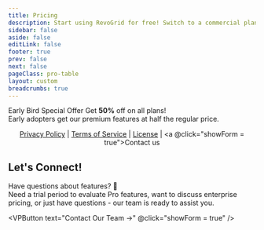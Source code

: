 ```yaml
---
title: Pricing
description: Start using RevoGrid for free! Switch to a commercial plan to access advanced features & technical support.
sidebar: false
aside: false
editLink: false
footer: true
prev: false
next: false
pageClass: pro-table
layout: custom
breadcrumbs: true
---
```

<style lang="scss" src="./pro.styles.scss"></style>


<script lang="ts" setup>
import { ref } from 'vue'
import { PRICES } from './prices'
import Plan from './Plan.vue'
import ContactForm from './ContactForm.vue'

import type { DefaultTheme } from 'vitepress/theme'
import { VPButton } from 'vitepress/theme'
import VPTeamMembers from 'vitepress/dist/client/theme-default/components/VPTeamMembers.vue'


import { ElSwitch, ElTooltip } from 'element-plus'
import 'element-plus/es/components/switch/style/css'
import 'element-plus/es/components/tooltip/style/css'
import 'element-plus/theme-chalk/dark/css-vars.css'

let showForm = ref(false) // isVisible

const isAnnual = ref(true)
</script>

<div class="description">

<span class="VPBadge danger">Early Bird Special Offer</span> Get **50%** off on all plans!  
Early adopters get our premium features at half the regular price.


</div>

<div class="vp-card plans">
    <div class="plans-container">
      <Plan
        title="Pro Light"
        class="pro highlight"
        description="Best for start-ups and businesses who build commercial products with RevoGrid."
        buttonText="Buy now"
        :price="isAnnual ? PRICES.light.month : PRICES.light.perpetual"
        :pricePeriod="isAnnual ? 'month' : 'year'"
        :features="[
        `Access to all <a href='/pro'>Pro Examples</a>.`,
        `Plugins and Documentation.`,
        ]"
        :href="PRICES.light.link"
      />
      <Plan
        title="Pro Advanced"
        class="pro"
        buttonTheme="alt"
        description="Best for companies and individuals that want a direct wire to the RevoGrid team experience."
        buttonText="Buy now"
        :price="isAnnual ? PRICES.advanced.month : PRICES.advanced.perpetual"
        :pricePeriod="isAnnual ? 'month' : 'year'"
        :features="[
          `<a href='/pro/ai' class='VPBadge danger'>AI Agent</a> for plugin code generation`,
          `Access to all <a href='/pro'>Pro Examples</a>, Plugins and Documentation.`,
          `Up to 1 hour of individual support via email per month.`,
          `Prioritized Feature Requests, Github Issues and Pull Requests.`,
          `Introduction call with one of the creators.`
        ]"
        :href="PRICES.advanced.link"
        />
    </div>
</div>

<div style="text-align: center;">

[Privacy Policy](./policies/privacy) | [Terms of Service](./policies/terms) | [License](./policies/license) | <a @click="showForm = true">Contact us</a>

</div>
<ContactForm :isVisible="showForm" @close="showForm = false"/>



<div class="description">

## Let's Connect!

Have questions about features? 🤔  
Need a trial period to evaluate Pro features, want to discuss enterprise pricing, or just have questions - our team is ready to assist you.

<VPButton text="Contact Our Team →"  @click="showForm = true" />
</div>



<!--@include: ./_frequent-questions.md -->

